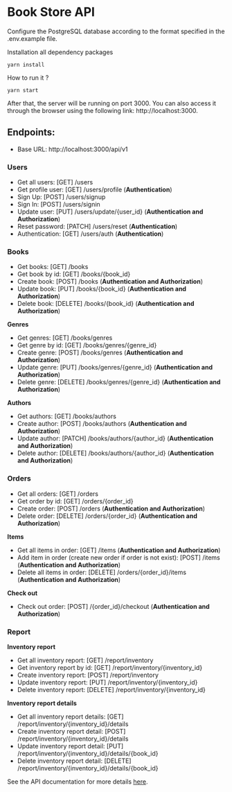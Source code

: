 # Book Store API

Configure the PostgreSQL database according to the format specified in the .env.example file.

Installation all dependency packages

```
yarn install
```

How to run it ?

```
yarn start
```

After that, the server will be running on port 3000. You can also access it through the browser using the following link: http://localhost:3000.

## Endpoints:

-   Base URL: http://localhost:3000/api/v1

### Users

-   Get all users: [GET] /users
-   Get profile user: [GET] /users/profile (**Authentication**)
-   Sign Up: [POST] /users/signup
-   Sign In: [POST] /users/signin
-   Update user: [PUT] /users/update/{user_id} (**Authentication and Authorization**)
-   Reset password: [PATCH] /users/reset (**Authentication**)
-   Authentication: [GET] /users/auth (**Authentication**)

### Books

-   Get books: [GET] /books
-   Get book by id: [GET] /books/{book_id}
-   Create book: [POST] /books (**Authentication and Authorization**)
-   Update book: [PUT] /books/{book_id} (**Authentication and Authorization**)
-   Delete book: [DELETE] /books/{book_id} (**Authentication and Authorization**)

**Genres**

-   Get genres: [GET] /books/genres
-   Get genre by id: [GET] /books/genres/{genre_id}
-   Create genre: [POST] /books/genres (**Authentication and Authorization**)
-   Update genre: [PUT] /books/genres/{genre_id} (**Authentication and Authorization**)
-   Delete genre: [DELETE] /books/genres/{genre_id} (**Authentication and Authorization**)

**Authors**

-   Get authors: [GET] /books/authors
-   Create author: [POST] /books/authors (**Authentication and Authorization**)
-   Update author: [PATCH] /books/authors/{author_id} (**Authentication and Authorization**)
-   Delete author: [DELETE] /books/authors/{author_id} (**Authentication and Authorization**)

### Orders

-   Get all orders: [GET] /orders
-   Get order by id: [GET] /orders/{order_id}
-   Create order: [POST] /orders (**Authentication and Authorization**)
-   Delete order: [DELETE] /orders/{order_id} (**Authentication and Authorization**)

**Items**

-   Get all items in order: [GET] /items (**Authentication and Authorization**)
-   Add item in order (create new order if order is not exist): [POST] /items (**Authentication and Authorization**)
-   Delete all items in order: [DELETE] /orders/{order_id}/items (**Authentication and Authorization**)

**Check out**

-   Check out order: [POST] /{order_id}/checkout (**Authentication and Authorization**)

### Report

**Inventory report**

-   Get all inventory report: [GET] /report/inventory
-   Get inventory report by id: [GET] /report/inventory/{inventory_id}
-   Create inventory report: [POST] /report/inventory
-   Update inventory report: [PUT] /report/inventory/{inventory_id}
-   Delete inventory report: [DELETE] /report/inventory/{inventory_id}

**Inventory report details**

-   Get all inventory report details: [GET] /report/inventory/{inventory_id}/details
-   Create inventory report detail: [POST] /report/inventory/{inventory_id}/details
-   Update inventory report detail: [PUT] /report/inventory/{inventory_id}/details/{book_id}
-   Delete inventory report detail: [DELETE] /report/inventory/{inventory_id}/details/{book_id}

See the API documentation for more details [here](https://documenter.getpostman.com/view/24674805/2s93si1prs#96b01024-447a-4b23-8ca1-a9617caa0a3a).
